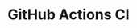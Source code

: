 # GitHub Actions CI























































































































































































































































































































































































































































































































































































































































































































































































































































































































































































































































































































































































































































































































































































































































































































































































































































































































































































































































































































































































































































































































































































































































































































































































































































































































































































































































































































































































































































































































































































































































































































































































































































































































































































































































































































